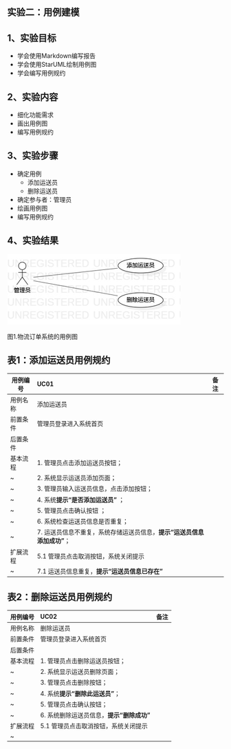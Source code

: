 ## 实验二：用例建模

## 1、实验目标
- 学会使用Markdown编写报告
- 学会使用StarUML绘制用例图
- 学会编写用例规约

## 2、实验内容
- 细化功能需求
- 画出用例图
- 编写用例规约

## 3、实验步骤
- 确定用例
  - 添加运送员
  - 删除运送员
- 确定参与者：管理员
- 绘画用例图
- 编写用例规约

## 4、实验结果
![用例图](./UseCaseDiagram1.jpg)

图1.物流订单系统的用例图

## 表1：添加运送员用例规约 

用例编号  | UC01 | 备注  
-|:-|-  
用例名称  | 添加运送员  |   
前置条件  |管理员登录进入系统首页|    
后置条件  |  |   
基本流程  | 1. 管理员点击添加运送员按钮；  |
~| 2. 系统显示运送员添加页面；  |   
~| 3. 管理员输入运送员信息，点击添加按钮；  | 
~| 4. 系统**提示“是否添加运送员”** ；|  
~| 5. 管理员点击确认按钮 ；|  
~| 6. 系统检查运送员信息是否重复；  |   
~| 7. 运送员信息不重复，系统存储运送员信息，**提示“运送员信息添加成功”**；  |   
扩展流程  | 5.1 管理员点击取消按钮，系统关闭提示 |  
~| 7.1 运送员信息重复，**提示“运送员信息已存在”**  |  

## 表2：删除运送员用例规约 

用例编号  | UC02 | 备注  
-|:-|-  
用例名称  | 删除运送员  |   
前置条件  |管理员登录进入系统首页|    
后置条件  | |   
基本流程  | 1. 管理员点击删除运送员按钮；  |  
~| 2. 系统显示运送员删除页面； |   
~| 3. 管理员点击删除按钮； | 
~| 4. 系统**提示“删除此运送员”**；  |   
~| 5. 管理员点击确认按钮；  |   
~| 6. 系统删除运送员信息，**提示“删除成功”** |
扩展流程  | 5.1 管理员点击取消按钮，系统关闭提示 |  
~|  |  
